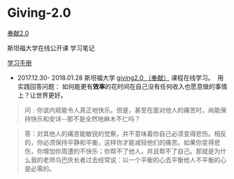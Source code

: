 # Giving-2.0

[奉献2.0](https://www.coursera.org/learn/philanthropist/home/info)

斯坦福大学在线公开课 学习笔记

[学习手册](https://d396qusza40orc.cloudfront.net/flex-giving2/Full%20Workbook.pdf)

- 2017.12.30- 2018.01.28 斯坦福大学 [giving2.0 （奉献）](https://www.coursera.org/learn/philanthropist) 课程在线学习。
  用实践回答问题： 如何能更有**效率**的花时间在自己没有任何收入也愿意做的事情上？让世界更好。


> 问﹕你说内观能令人真正地快乐。但是，甚至在面对他人的痛苦时，尚能保持快乐和安详--那不是全然地麻木不仁吗？

> 答：对其他人的痛苦能敏锐的觉察，并不意味着你自己必须变得悲伤。相反的，你必须保持平静和平衡，这样你才能减轻他们的痛苦。如果你变得悲伤，你增加你周遭的不快乐；你帮不了他人，并且帮不了自己。那就是为什么我的老师乌巴庆长者过去经常说：以一个平衡的心去平衡他人不平衡的心是必需的。
